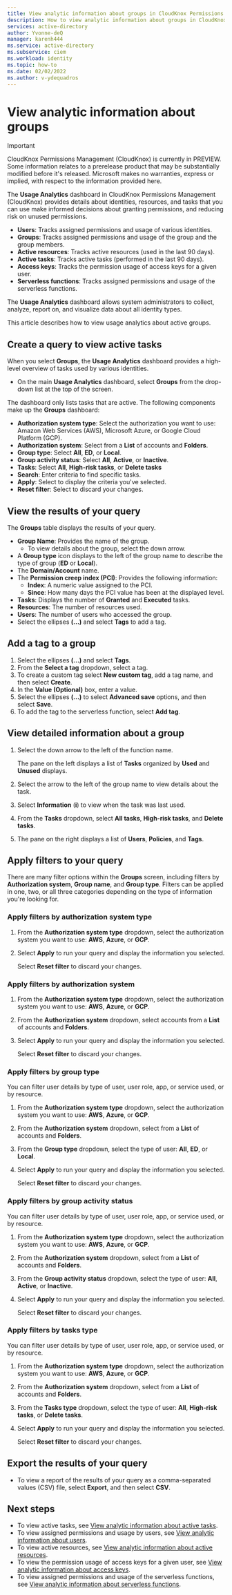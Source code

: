 ```yaml
---
title: View analytic information about groups in CloudKnox Permissions Management 
description: How to view analytic information about groups in CloudKnox Permissions Management.
services: active-directory
author: Yvonne-deQ
manager: karenh444
ms.service: active-directory
ms.subservice: ciem
ms.workload: identity
ms.topic: how-to
ms.date: 02/02/2022
ms.author: v-ydequadros
---
```


# View analytic information about groups

> [!IMPORTANT]
> CloudKnox Permissions Management (CloudKnox) is currently in PREVIEW.
> Some information relates to a prerelease product that may be substantially modified before it's released. Microsoft makes no warranties, express or implied, with respect to the information provided here.

The **Usage Analytics** dashboard in CloudKnox Permissions Management (CloudKnox) provides details about identities, resources, and tasks that you can use make informed decisions about granting permissions, and reducing risk on unused permissions.

- **Users**: Tracks assigned permissions and usage of various identities.
- **Groups**: Tracks assigned permissions and usage of the group and the group members.
- **Active resources**: Tracks active resources (used in the last 90 days).
- **Active tasks**: Tracks active tasks (performed in the last 90 days).
- **Access keys**: Tracks the permission usage of access keys for a given user.
- **Serverless functions**: Tracks assigned permissions and usage of the serverless functions.

The **Usage Analytics** dashboard allows system administrators to collect, analyze, report on, and visualize data about all identity types.

This article describes how to view usage analytics about active groups.

## Create a query to view active tasks

When you select **Groups**, the **Usage Analytics** dashboard provides a high-level overview of tasks used by various identities. 

- On the main **Usage Analytics** dashboard, select **Groups** from the  drop-down list at the top of the screen. 

The dashboard only lists tasks that are active. The following components make up the **Groups** dashboard:

- **Authorization system type**: Select the authorization you want to use: Amazon Web Services (AWS), Microsoft Azure, or Google Cloud Platform (GCP).
- **Authorization system**: Select from a **List** of accounts and **Folders**.
- **Group type**: Select **All**, **ED**, or **Local**.
- **Group activity status**: Select **All**, **Active**, or **Inactive**.
- **Tasks**: Select **All**, **High-risk tasks**, or **Delete tasks**
- **Search**: Enter criteria to find specific tasks.
- **Apply**: Select to display the criteria you've selected.
- **Reset filter**: Select to discard your changes.


## View the results of your query

The **Groups** table displays the results of your query.

- **Group Name**: Provides the name of the group. 
    - To view details about the group, select the down arrow. 
- A **Group type** icon displays to the left of the group name to describe the type of group (**ED** or **Local**).
- The **Domain/Account** name.
- The **Permission creep index (PCI)**: Provides the following information:
    - **Index**: A numeric value assigned to the PCI.
    - **Since**: How many days the PCI value has been at the displayed level.
- **Tasks**: Displays the number of **Granted** and **Executed** tasks.
- **Resources**: The number of resources used.
- **Users**: The number of users who accessed the group.
- Select the ellipses **(...)** and select **Tags** to add a tag.

## Add a tag to a group

1. Select the ellipses **(...)** and select **Tags**.
1. From the **Select a tag** dropdown, select a tag.
1. To create a custom tag select **New custom tag**, add a tag name, and then select **Create**.
1. In the **Value (Optional)** box, enter a value.
1. Select the ellipses **(...)** to select **Advanced save** options, and then select **Save**.
1. To add the tag to the serverless function, select **Add tag**.

## View detailed information about a group

1. Select the down arrow to the left of the function name.

    The pane on the left displays a list of **Tasks** organized by **Used** and **Unused** displays.

1. Select the arrow to the left of the group name to view details about the task.
1. Select **Information** (**i**) to view when the task was last used.
1. From the **Tasks** dropdown, select **All tasks**, **High-risk tasks**, and **Delete tasks**.
1. The pane on the right displays a list of **Users**, **Policies**, and **Tags**.

## Apply filters to your query  

There are many filter options within the **Groups** screen, including filters by **Authorization system**, **Group name**, and **Group type**. 
Filters can be applied in one, two, or all three categories depending on the type of information you're looking for. 

### Apply filters by authorization system type

1. From the **Authorization system type** dropdown, select the authorization system you want to use: **AWS**, **Azure**, or **GCP**.
1. Select **Apply** to run your query and display the information you selected.

    Select **Reset filter** to discard your changes. 

### Apply filters by authorization system

1. From the **Authorization system type** dropdown, select the authorization system you want to use: **AWS**, **Azure**, or **GCP**. 
1. From the **Authorization system** dropdown, select accounts from a **List** of accounts and **Folders**.
1. Select **Apply** to run your query and display the information you selected.

    Select **Reset filter** to discard your changes. 


### Apply filters by group type

You can filter user details by type of user, user role, app, or service used, or by resource.

1. From the **Authorization system type** dropdown, select the authorization system you want to use: **AWS**, **Azure**, or **GCP**.
1. From the **Authorization system** dropdown, select from a **List** of accounts and **Folders**.
1. From the **Group type** dropdown, select the type of user: **All**, **ED**, or **Local**.
1. Select **Apply** to run your query and display the information you selected.

    Select **Reset filter** to discard your changes.

### Apply filters by group activity status

You can filter user details by type of user, user role, app, or service used, or by resource.

1. From the **Authorization system type** dropdown, select the authorization system you want to use: **AWS**, **Azure**, or **GCP**.
1. From the **Authorization system** dropdown, select from a **List** of accounts and **Folders**.
1. From the **Group activity status** dropdown, select the type of user: **All**, **Active**, or **Inactive**.
1. Select **Apply** to run your query and display the information you selected.

    Select **Reset filter** to discard your changes.

### Apply filters by tasks type

You can filter user details by type of user, user role, app, or service used, or by resource.

1. From the **Authorization system type** dropdown, select the authorization system you want to use: **AWS**, **Azure**, or **GCP**.
1. From the **Authorization system** dropdown, select from a **List** of accounts and **Folders**.
1. From the **Tasks type** dropdown, select the type of user: **All**, **High-risk tasks**, or **Delete tasks**.
1. Select **Apply** to run your query and display the information you selected.

    Select **Reset filter** to discard your changes.


## Export the results of your query

- To view a report of the results of your query as a comma-separated values (CSV) file, select **Export**, and then select **CSV**. 



## Next steps

- To view active tasks, see [View analytic information about active tasks](cloudknox-usage-analytics-active-tasks.md).
- To view assigned permissions and usage by users, see [View analytic information about users](cloudknox-usage-analytics-users.md).
- To view active resources, see [View analytic information about active resources](cloudknox-usage-analytics-active-resources.md).
- To view the permission usage of access keys for a given user, see [View analytic information about access keys](cloudknox-usage-analytics-access-keys.md).
- To view assigned permissions and usage of the serverless functions, see [View analytic information about serverless functions](cloudknox-usage-analytics-serverless-functions.md).